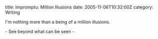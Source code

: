 title: Impromptu: Million Illusions
date: 2005-11-06T10:32:00Z
category: Writing

I'm nothing more than a being of a million illusions.

\- See beyond what can be seen -
